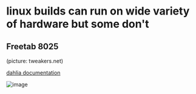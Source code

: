 # linux builds can run on wide variety of hardware but some don't 

## Freetab 8025

(picture: tweakers.net)

[dahlia documentation](https://github.com/HexaOneOfficial/documentation/tree/master/assets/hardware/Freetab/8000-series/8025)

![image](https://tweakers.net/i/cTVCQuSer65jSGjHEb020zeLAxc=/i/2000576488.jpeg)
    
